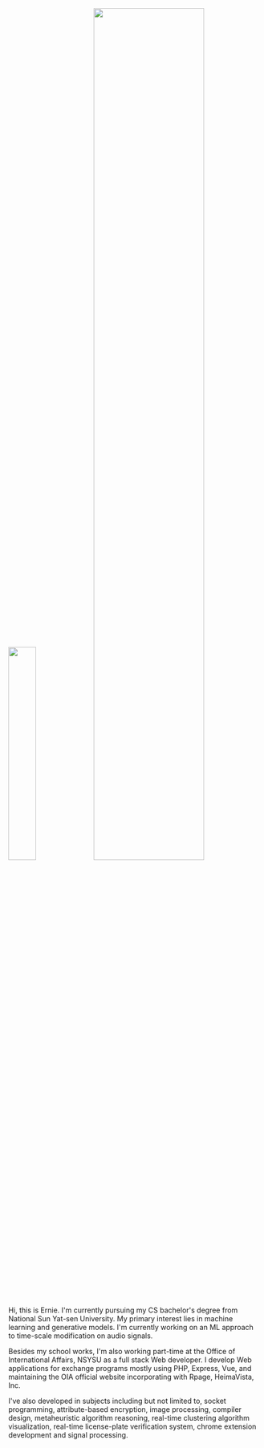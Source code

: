 <div float="left">
  <img src="https://github-readme-stats.vercel.app/api/top-langs/?username=ernestchu&hide=jupyter%20notebook" width="33%">
  <img src="https://i.imgur.com/c4jt321.png" width="66%">
</div>
<p>
  Hi, this is Ernie. I'm currently pursuing my CS bachelor's degree from National Sun Yat-sen University. My primary interest lies in machine learning and generative models. I'm currently working on an ML approach to time-scale modification on audio signals.
</p>
<p>
  Besides my school works, I'm also working part-time at the Office of International Affairs, NSYSU as a full stack Web developer. I develop Web applications for exchange programs mostly using PHP, Express, Vue, and maintaining the OIA official website incorporating with Rpage, HeimaVista, Inc.
</p>
<p>
  I've also developed in subjects including but not limited to, socket programming, attribute-based encryption, image processing, compiler design, metaheuristic algorithm reasoning, real-time clustering algorithm visualization, real-time license-plate verification system, chrome extension development and signal processing.
</p>
<!--
https://github.com/anuraghazra/github-readme-stats
-->
